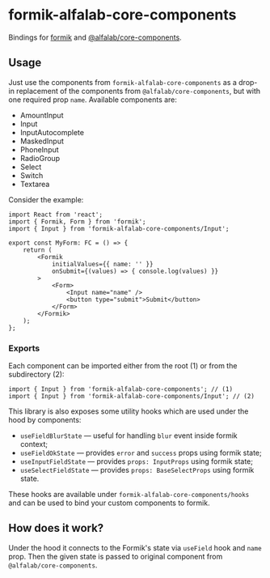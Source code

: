 # formik-alfalab-core-components

Bindings for [formik](https://formik.org/) and [@alfalab/core-components](https://github.com/core-ds/core-components).

## Usage

Just use the components from `formik-alfalab-core-components` as a drop-in replacement of the components 
from `@alfalab/core-components`, but with one required prop `name`. Available components are:
* AmountInput
* Input
* InputAutocomplete
* MaskedInput
* PhoneInput
* RadioGroup
* Select
* Switch
* Textarea

Consider the example:
```tsx
import React from 'react';
import { Formik, Form } from 'formik';
import { Input } from 'formik-alfalab-core-components/Input';

export const MyForm: FC = () => {
    return (
        <Formik 
            initialValues={{ name: '' }} 
            onSubmit={(values) => { console.log(values) }}
        >
            <Form>
                <Input name="name" />
                <button type="submit">Submit</button>
            </Form>
        </Formik>
    );
};
```

### Exports

Each component can be imported either from the root (1) or from the subdirectory (2):
```tsx
import { Input } from 'formik-alfalab-core-components'; // (1)
import { Input } from 'formik-alfalab-core-components/Input'; // (2)
```
This library is also exposes some utility hooks which are used under the hood by components:
* `useFieldBlurState` — useful for handling `blur` event inside formik context;
* `useFieldOkState` — provides `error` and `success` props using formik state; 
* `useInputFieldState` — provides `props: InputProps` using formik state;
* `useSelectFieldState` — provides `props: BaseSelectProps` using formik state.

These hooks are available under `formik-alfalab-core-components/hooks` and can be used 
to bind your custom components to formik.

## How does it work?

Under the hood it connects to the Formik's state via `useField` hook and `name` prop.
Then the given state is passed to original component from `@alfalab/core-components`.
